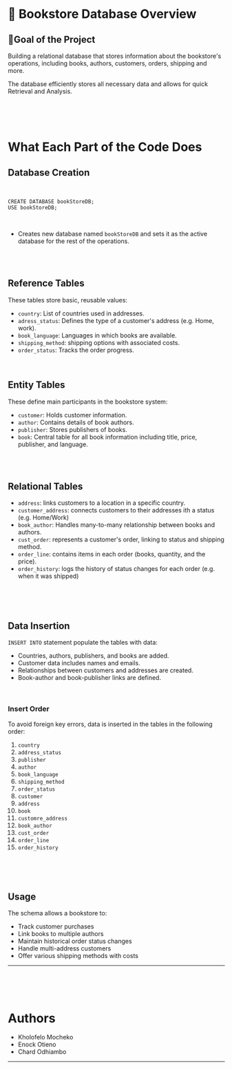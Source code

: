 
# 📘 **Bookstore Database Overview**


## 🎯Goal of the Project 

Building a relational database that stores information about the bookstore's operations, including books, authors, customers, orders, shipping and more.

The database efficiently stores all necessary data and allows for quick Retrieval and Analysis.

<br/>
<br/>
<br/>

# **What Each Part of the Code Does**


## Database Creation

<br/>

```
CREATE DATABASE bookStoreDB;
USE bookStoreDB;
```
<br/>

- Creates new database named `bookStoreDB` and sets it as the active database for the rest of the operations.

<br/>
<br/>


## Reference Tables

These tables store basic, reusable values:

- `country`: List of countries used in addresses.
- `adress_status`: Defines the type of a customer's address (e.g. Home, work).
- `book_language`: Languages in which books are available.
- `shipping_method`: shipping options with associated costs.
- `order_status`: Tracks the order progress.

<br/>

## Entity Tables

These define main participants in the bookstore system:

- `customer`: Holds customer information.
- `author`: Contains details of book authors.
- `publisher`: Stores publishers of books.
- `book`: Central table for all book information including title, price, publisher, and language.

<br/>
<br/>


## Relational Tables

- `address`: links customers to a location in a specific country.
- `customer_address`: connects customers to their addresses ith a status (e.g. Home/Work)
- `book_author`: Handles many-to-many relationship between books and authors.
- `cust_order`: represents a customer's order, linking to status and shipping method.
- `order_line`: contains items in each order (books, quantity, and the price).
- `order_history`: logs the history of status changes for each order (e.g. when it was shipped)

<br/>
<br/>
<br/>


## **Data Insertion**

`INSERT INTO` statement populate the tables with data:
- Countries, authors, publishers, and books are added.
- Customer data includes names and emails.
- Relationships between customers and addresses are created.
- Book-author and book-publisher links are defined.

<br/>

### **Insert Order**

To avoid foreign key errors, data is inserted in the tables in the following order:

1. `country`
2. `address_status`
3. `publisher`
4. `author`
5. `book_language`
6. `shipping_method`
7. `order_status`
8. `customer`
9. `address`
10. `book`
11. `customre_address`
12. `book_author`
13. `cust_order`
14. `order_line`
15. `order_history`

<br/>
<br/>
<br/>


## **Usage**

The schema allows a bookstore to:

- Track customer purchases
- Link books to multiple authors
- Maintain historical order status changes
- Handle multi-address customers
- Offer various shipping methods with costs







---
<br/>
<br/>
<br/>

# **Authors**

- Kholofelo Mocheko
- Enock Otieno
- Chard Odhiambo

---
